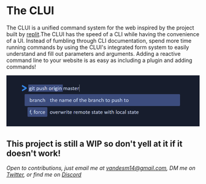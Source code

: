 # The CLUI
The CLUI is a unified command system for the web inspired by the project built by [replit](https://docs.replit.com/misc/clui).The CLUI has the speed of a CLI while having the convenience of a UI. Instead of fumbling through CLI documentation, spend more time running commands by using the CLUI's integrated form system to easily understand and fill out parameters and arguments. Adding a reactive command line to your website is as easy as including a plugin and adding commands!

![](clui-screenshot.png)

## This project is still a WIP so don't yell at it if it doesn't work!
*Open to contributions, just email me at vandesm14@gmail.com, DM me on [Twitter](https://twitter.com/vandesm14), or find me on [Discord](https://discord.gg/UKQUkhjxRT)*
